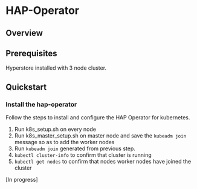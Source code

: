 # HAP-Operator 

## Overview

## Prerequisites

Hyperstore installed with 3 node cluster. 

## Quickstart

### Install the hap-operator 

Follow the steps to install and configure the HAP Operator for kubernetes.

1. Run k8s\_setup.sh on every node
2. Run k8s\_master\_setup.sh on master node and save the `kubeadm join` message so as to add the worker nodes
3. Run ```kubeadm join``` generated from previous step. 
3. ```kubectl cluster-info``` to confirm that cluster is running
4. ```kubectl get nodes``` to confirm that nodes worker nodes have joined the cluster


[In progress]
